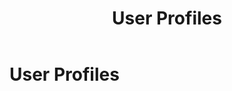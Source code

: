 ﻿---
uid: user-profiles
locale: en
title: User Profiles
dnneditions: DNN Platform, Evoq Content,Evoq Engage
dnnversion: 09.02.00
related-topics: 
---

# User Profiles
